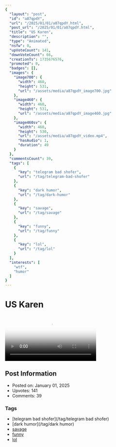 ```yaml
---
{
  "layout": "post",
  "id": "a87qpdY",
  "url": "/2025/01/01/a87qpdY.html",
  "post_url": "/2025/01/01/a87qpdY.html",
  "title": "US Karen",
  "description": "",
  "type": "Animated",
  "nsfw": 0,
  "upVoteCount": 141,
  "downVoteCount": 66,
  "creationTs": 1735676576,
  "promoted": 0,
  "badges": [],
  "images": {
    "image700": {
      "width": 460,
      "height": 531,
      "url": "/assets/media/a87qpdY_image700.jpg"
    },
    "image460": {
      "width": 460,
      "height": 531,
      "url": "/assets/media/a87qpdY_image460.jpg"
    },
    "image460sv": {
      "width": 460,
      "height": 530,
      "url": "/assets/media/a87qpdY_video.mp4",
      "hasAudio": 1,
      "duration": 49
    }
  },
  "commentsCount": 39,
  "tags": [
    {
      "key": "telegram bad shofer",
      "url": "/tag/telegram-bad-shofer"
    },
    {
      "key": "dark humor",
      "url": "/tag/dark-humor"
    },
    {
      "key": "savage",
      "url": "/tag/savage"
    },
    {
      "key": "funny",
      "url": "/tag/funny"
    },
    {
      "key": "lol",
      "url": "/tag/lol"
    }
  ],
  "interests": [
    "wtf",
    "humor"
  ]
}
---
```


# US Karen

<video controls playsinline loop poster="/assets/media/a87qpdY_image460.jpg">
  <source src="/assets/media/a87qpdY_video.mp4" type="video/mp4">
  Your browser does not support the video tag.
</video>

## Post Information

- Posted on: January 01, 2025
- Upvotes: 141
- Comments: 39

### Tags

- [telegram bad shofer](/tag/telegram bad shofer)
- [dark humor](/tag/dark humor)
- [savage](/tag/savage)
- [funny](/tag/funny)
- [lol](/tag/lol)

